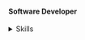 #### Software Developer

<details>
  <summary>Skills</summary>
  #### Skills
  [![My Skills](https://skillicons.dev/icons?i=cs,dotnet,docker,kubernetes,redis,ts,react,graphql,azure,css,sass,gitlab,nodejs,npm,postman&theme=dark&perline=8)](https://skillicons.dev)
</details>
